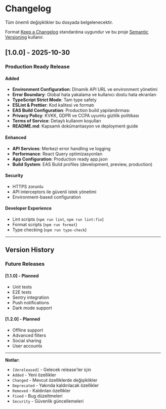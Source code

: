# Changelog

Tüm önemli değişiklikler bu dosyada belgelenecektir.

Format [Keep a Changelog](https://keepachangelog.com/en/1.0.0/) standardına uygundur ve bu proje [Semantic Versioning](https://semver.org/spec/v2.0.0.html) kullanır.

## [1.0.0] - 2025-10-30

### Production Ready Release

#### Added
- **Environment Configuration**: Dinamik API URL ve environment yönetimi
- **Error Boundary**: Global hata yakalama ve kullanıcı dostu hata ekranları
- **TypeScript Strict Mode**: Tam type safety
- **ESLint & Prettier**: Kod kalitesi ve formatı
- **EAS Build Configuration**: Production build yapılandırması
- **Privacy Policy**: KVKK, GDPR ve CCPA uyumlu gizlilik politikası
- **Terms of Service**: Detaylı kullanım koşulları
- **README.md**: Kapsamlı dokümantasyon ve deployment guide

#### Enhanced
- **API Services**: Merkezi error handling ve logging
- **Performance**: React Query optimizasyonları
- **App Configuration**: Production ready app.json
- **Build System**: EAS Build profiles (development, preview, production)

#### Security
- HTTPS zorunlu
- API interceptors ile güvenli istek yönetimi
- Environment-based configuration

#### Developer Experience
- Lint scripts (`npm run lint`, `npm run lint:fix`)
- Format scripts (`npm run format`)
- Type checking (`npm run type-check`)

---

## Version History

### Future Releases

#### [1.1.0] - Planned
- Unit tests
- E2E tests
- Sentry integration
- Push notifications
- Dark mode support

#### [1.2.0] - Planned
- Offline support
- Advanced filters
- Social sharing
- User accounts

---

**Notlar:**
- `[Unreleased]` - Gelecek release'ler için
- `Added` - Yeni özellikler
- `Changed` - Mevcut özelliklerde değişiklikler
- `Deprecated` - Yakında kaldırılacak özellikler
- `Removed` - Kaldırılan özellikler
- `Fixed` - Bug düzeltmeleri
- `Security` - Güvenlik güncellemeleri
